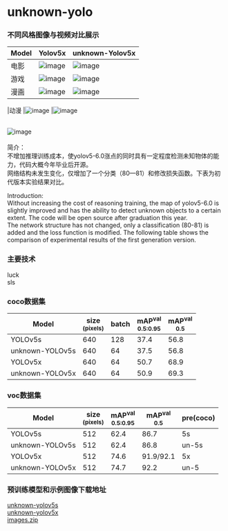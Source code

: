 # unknown-yolo


### 不同风格图像与视频对比展示
|Model                |Yolov5x |unknown-Yolov5x |
|---                  |---  |---  
|电影                 |![image](https://user-images.githubusercontent.com/84908793/167085804-5c09d3fc-86d4-4cee-9332-022df4893c00.png) |![image](https://user-images.githubusercontent.com/84908793/167085875-ea95cab2-6ed5-42d2-a46e-bd118c61275c.png)
|游戏                 |![image](https://user-images.githubusercontent.com/84908793/167086513-7473fb8a-efb2-4c9f-9f65-98b8bbe2da90.png) |![image](https://user-images.githubusercontent.com/84908793/167086544-ada61b28-2d27-4d76-ae7c-ddae466e5f96.png)
|漫画                 |![image](https://user-images.githubusercontent.com/84908793/167086664-c07f3e3b-d6f3-4261-8333-912886eb3d20.png) |![image](https://user-images.githubusercontent.com/84908793/167086687-eaace9c4-71be-4f12-bbe4-5a0a80725529.png)

|动漫                 |![image](https://user-images.githubusercontent.com/84908793/167086743-a73c0352-e0e5-45d6-9246-afed20c13d9b.png) |![image](https://user-images.githubusercontent.com/84908793/167086764-3236c5c0-7dc0-4d9e-89be-10b6b4bc8edd.png)



<br>![image](https://user-images.githubusercontent.com/84908793/162931434-dc4da5c4-7916-4cee-af1c-a2f1037d1bf1.png)<br><br>
简介：<br>
不增加推理训练成本，使yolov5-6.0涨点的同时具有一定程度检测未知物体的能力，代码大概今年毕业后开源。<br>
网络结构未发生变化，仅增加了一个分类（80—81）和修改损失函数。下表为初代版本实验结果对比。

Introduction:<br>
Without increasing the cost of reasoning training, the map of yolov5-6.0 is slightly improved and has the ability to detect unknown objects to a certain extent. The code will be open source after graduation this year.<br>
The network structure has not changed, only a classification (80-81) is added and the loss function is modified.
The following table shows the comparison of experimental results of the first generation version.

### 主要技术
luck<br>
sls

### coco数据集
|Model |size<br><sup>(pixels) |batch |mAP<sup>val<br>0.5:0.95 |mAP<sup>val<br>0.5 |
|---                  |---  |---    |---    |---   
|YOLOv5s              |640  |128    |37.4   |56.8  
|unknown-YOLOv5s      |640  |64     |37.5   |56.8
|YOLOv5x              |640  |64    |50.7   |68.9   
|unknown-YOLOv5x      |640  |64     |50.9   |69.3     

### voc数据集
|Model |size<br><sup>(pixels) |mAP<sup>val<br>0.5:0.95 |mAP<sup>val<br>0.5 |pre(coco)
|---                        |---  |---    |---       |---   
|YOLOv5s                    |512  |62.4   |86.7      |5s
|unknown-YOLOv5s            |512  |62.4   |86.8      |un-5s 
|YOLOv5x                    |512  |74.6   |91.9/92.1 |5x
|unknown-YOLOv5x            |512  |74.7   |92.2      |un-5

### 预训练模型和示例图像下载地址
  [unknown-yolov5s](https://github.com/buxihuo/unknown-yolo/releases/download/unknown-yolo/unknown-yolov5s.pt)<br>
  [unknown-yolov5x](https://github.com/buxihuo/unknown-yolo/releases/download/unknown-yolo/unknown-yolov5x.pt)<br>
  [images.zip](https://github.com/buxihuo/unknown-yolo/releases/download/unknown-yolo/images.zip)<br>
